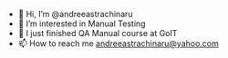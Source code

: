 - 👋 Hi, I’m @andreeastrachinaru
- 👀 I’m interested in Manual Testing
- 🌱 I just finished QA Manual course at GoIT
- 📫 How to reach me andreeastrachinaru@yahoo.com

<!---
andreeastrachinaru/andreeastrachinaru is a ✨ special ✨ repository because its `README.md` (this file) appears on your GitHub profile.
You can click the Preview link to take a look at your changes.
--->
